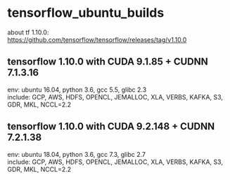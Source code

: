 # tensorflow_ubuntu_builds
about tf 1.10.0: https://github.com/tensorflow/tensorflow/releases/tag/v1.10.0


## tensorflow 1.10.0 with CUDA 9.1.85 + CUDNN 7.1.3.16
env: ubuntu 16.04, python 3.6, gcc 5.5, glibc 2.3<br />
include: GCP, AWS, HDFS, OPENCL, JEMALLOC, XLA, VERBS, KAFKA, S3, GDR, MKL, NCCL=2.2<br />

## tensorflow 1.10.0 with CUDA 9.2.148 + CUDNN 7.2.1.38
env: ubuntu 18.04, python 3.6, gcc 7.3, glibc 2.7<br />
include: GCP, AWS, HDFS, OPENCL, JEMALLOC, XLA, VERBS, KAFKA, S3, GDR, MKL, NCCL=2.2<br />
